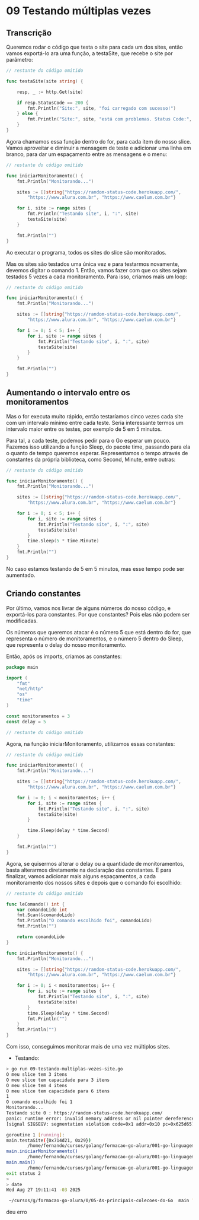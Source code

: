 # 09 Testando múltiplas vezes

## Transcrição

Queremos rodar o código que testa o site para cada um dos sites, então vamos exportá-lo ara uma função, a testaSite, que recebe o site por parâmetro:

~~~~go
// restante do código omitido

func testaSite(site string) {

    resp, _ := http.Get(site)

    if resp.StatusCode == 200 {
        fmt.Println("Site:", site, "foi carregado com sucesso!")
    } else {
        fmt.Println("Site:", site, "está com problemas. Status Code:", resp.StatusCode)
    }
}
~~~~

Agora chamamos essa função dentro do for, para cada item do nosso slice. Vamos aproveitar e diminuir a mensagem de teste e adicionar uma linha em branco, para dar um espaçamento entre as mensagens e o menu:

~~~~go
// restante do código omitido

func iniciarMonitoramento() {
    fmt.Println("Monitorando...")

    sites := []string{"https://random-status-code.herokuapp.com/", 
        "https://www.alura.com.br", "https://www.caelum.com.br"}

    for i, site := range sites {
        fmt.Println("Testando site", i, ":", site)
        testaSite(site)
    }

    fmt.Println("")
}
~~~~

Ao executar o programa, todos os sites do slice são monitorados.

Mas os sites são testados uma única vez e para testarmos novamente, devemos digitar o comando 1. Então, vamos fazer com que os sites sejam testados 5 vezes a cada monitoramento. Para isso, criamos mais um loop:

~~~~go
// restante do código omitido

func iniciarMonitoramento() {
    fmt.Println("Monitorando...")

    sites := []string{"https://random-status-code.herokuapp.com/",
        "https://www.alura.com.br", "https://www.caelum.com.br"}

    for i := 0; i < 5; i++ {
        for i, site := range sites {
            fmt.Println("Testando site", i, ":", site)
            testaSite(site)
        }        
    }

    fmt.Println("")
}
~~~~


## Aumentando o intervalo entre os monitoramentos

Mas o for executa muito rápido, então testaríamos cinco vezes cada site com um intervalo mínimo entre cada teste. Seria interessante termos um intervalo maior entre os testes, por exemplo de 5 em 5 minutos.

Para tal, a cada teste, podemos pedir para o Go esperar um pouco. Fazemos isso utilizando a função Sleep, do pacote time, passando para ela o quanto de tempo queremos esperar. Representamos o tempo através de constantes da própria biblioteca, como Second, Minute, entre outras:

~~~~go
// restante do código omitido

func iniciarMonitoramento() {
    fmt.Println("Monitorando...")

    sites := []string{"https://random-status-code.herokuapp.com/",
        "https://www.alura.com.br", "https://www.caelum.com.br"}

    for i := 0; i < 5; i++ {
        for i, site := range sites {
            fmt.Println("Testando site", i, ":", site)
            testaSite(site)
        }
        time.Sleep(5 * time.Minute)
    }
    fmt.Println("")
}
~~~~

No caso estamos testando de 5 em 5 minutos, mas esse tempo pode ser aumentado.


## Criando constantes

Por último, vamos nos livrar de alguns números do nosso código, e exportá-los para constantes. Por que constantes? Pois elas não podem ser modificadas.

Os números que queremos atacar é o número 5 que está dentro do for, que representa o número de monitoramentos, e o número 5 dentro do Sleep, que representa o delay do nosso monitoramento.

Então, após os imports, criamos as constantes:

~~~~go
package main

import (
    "fmt"
    "net/http"
    "os"
    "time"
)

const monitoramentos = 3
const delay = 5

// restante do código omitido
~~~~


Agora, na função iniciarMonitoramento, utilizamos essas constantes:

~~~~go
// restante do código omitido

func iniciarMonitoramento() {
    fmt.Println("Monitorando...")

    sites := []string{"https://random-status-code.herokuapp.com/",
        "https://www.alura.com.br", "https://www.caelum.com.br"}

    for i := 0; i < monitoramentos; i++ {
        for i, site := range sites {
            fmt.Println("Testando site", i, ":", site)
            testaSite(site)
        }

        time.Sleep(delay * time.Second)
    }

    fmt.Println("")
}
~~~~

Agora, se quisermos alterar o delay ou a quantidade de monitoramentos, basta alterarmos diretamente na declaração das constantes. E para finalizar, vamos adicionar mais alguns espaçamentos, a cada monitoramento dos nossos sites e depois que o comando foi escolhido:

~~~~go
// restante do código omitido

func leComando() int {
    var comandoLido int
    fmt.Scan(&comandoLido)
    fmt.Println("O comando escolhido foi", comandoLido)
    fmt.Println("")

    return comandoLido
}

func iniciarMonitoramento() {
    fmt.Println("Monitorando...")

    sites := []string{"https://random-status-code.herokuapp.com/",
        "https://www.alura.com.br", "https://www.caelum.com.br"}

    for i := 0; i < monitoramentos; i++ {
        for i, site := range sites {
            fmt.Println("Testando site", i, ":", site)
            testaSite(site)
        }
        time.Sleep(delay * time.Second)
        fmt.Println("")
    }
    fmt.Println("")
}
~~~~

Com isso, conseguimos monitorar mais de uma vez múltiplos sites.





- Testando:

~~~~bash
> go run 09-testando-multiplas-vezes-site.go
O meu slice tem 3 itens
O meu slice tem capacidade para 3 itens
O meu slice tem 4 itens
O meu slice tem capacidade para 6 itens
1
O comando escolhido foi 1
Monitorando...
Testando site 0 : https://random-status-code.herokuapp.com/
panic: runtime error: invalid memory address or nil pointer dereference
[signal SIGSEGV: segmentation violation code=0x1 addr=0x10 pc=0x625d65]

goroutine 1 [running]:
main.testaSite({0x714d21, 0x29})
        /home/fernando/cursos/golang/formacao-go-alura/001-go-linguagem-do-google/05-As-principais-colecoes-do-Go/09-testando-multiplas-vezes-site.go:107 +0x45
main.iniciarMonitoramento()
        /home/fernando/cursos/golang/formacao-go-alura/001-go-linguagem-do-google/05-As-principais-colecoes-do-Go/09-testando-multiplas-vezes-site.go:95 +0x27c
main.main()
        /home/fernando/cursos/golang/formacao-go-alura/001-go-linguagem-do-google/05-As-principais-colecoes-do-Go/09-testando-multiplas-vezes-site.go:22 +0xc5
exit status 2
>
> date
Wed Aug 27 19:11:41 -03 2025

 ~/cursos/g/formacao-go-alura/0/05-As-principais-colecoes-do-Go  main ?3    
~~~~


deu erro